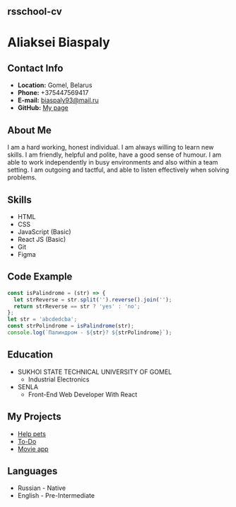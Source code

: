 ## rsschool-cv 
 
 
# Aliaksei Biaspaly 
 
 
## Contact Info 
 
* **Location:** Gomel,  Belarus 
* **Phone:** +375447569417 
* **E-mail:** biaspaly93@mail.ru 
* **GitHub:** [My page](https://github.com/Akexey93) 
 
## About Me 
 
I am a hard working, honest individual. I am always willing to learn new skills. I am friendly, helpful and polite, have a good sense of humour. I am able to work independently in busy environments and also within a team setting. I am outgoing and tactful, and able to listen effectively when solving problems. 
 
## Skills 
 
* HTML 
* CSS  
* JavaScript (Basic) 
* React JS (Basic) 
* Git  
* Figma 
 
## Code Example 
 
```js 
const isPalindrome = (str) => { 
  let strReverse = str.split('').reverse().join(''); 
  return strReverse == str ? 'yes' : 'no'; 
}; 
let str = 'abcdedcba'; 
const strPolindrome = isPalindrome(str); 
console.log(`Палиндром - ${str}? ${strPolindrome}`); 
``` 
 
## Education 
 
* SUKHOI STATE TECHNICAL UNIVERSITY OF GOMEL 
  + Industrial Electronics 
* SENLA 
  + Front-End Web Developer With React 
   
## My Projects 
 
* [Help pets](https://save-life-pets.netlify.app/index.html) 
* [To-Do](https://todo-senla-react.netlify.app/) 
* [Movie app](https://top-movieapp.netlify.app/index.html)
 
## Languages 
 
- Russian - Native 
- English - Pre-Intermediate
